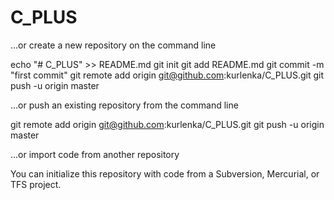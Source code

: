 # C_PLUS

…or create a new repository on the command line

echo "# C_PLUS" >> README.md
git init
git add README.md
git commit -m "first commit"
git remote add origin git@github.com:kurlenka/C_PLUS.git
git push -u origin master

…or push an existing repository from the command line

git remote add origin git@github.com:kurlenka/C_PLUS.git
git push -u origin master

…or import code from another repository

You can initialize this repository with code from a Subversion, Mercurial, or TFS project.
